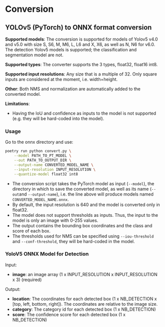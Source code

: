 # Conversion

## YOLOv5 (PyTorch) to ONNX format conversion

**Supported models**: The conversion is supported for models of Yolov5 v4.0 and v5.0 with size S, S6, M, M6, L, L6 and X, X6, as well as N, N6 for v6.0.
The detection Yolov5 models is supported; the classification and segmentation model are not.

**Supported types**: The converter supports the 3 types, float32, float16 int8.

**Supported input resolutions**: Any size that is a multiple of 32.
Only square inputs are considered at the moment, i.e. width=height.

**Other**: Both NMS and normalization are automatically added to the converted model.

**Limitations**:
- Having the IoU and confidence as inputs to the model is not supported (e.g. they will be hard-coded into the model).

### Usage
Go to the onnx directory and use:
```bash
poetry run python convert.py \
    --model PATH_TO_PT_MODEL \
    --out PATH_TO_OUTPUT_DIR \
    --output-name CONVERTED_MODEL_NAME \
    --input-resolution INPUT_RESOLUTION \
    --quantize-model float32 int8
```
- The conversion script takes the PyTorch model as input (`--model`), the directory in which to save the converted model, as well as its name (`--out`and `--output-name`), i.e. the line above will produce models named `CONVERTED_MODEL_NAME.onnx`.
- By default, the input resolution is 640 and the model is converted only in float32.
- The model does not support thresholds as inputs. Thus, the input to the model is only an image with 0-255 values.
- The output contains the bounding box coordinates and the class and score of each box.
- The thresholds used for NMS can be specified using `--iou-threshold` and `--conf-threshold`, they will be hard-coded in the model.

### YoloV5 ONNX Model for Detection

Input:

* **image**: an image array (1 x INPUT_RESOLUTION x INPUT_RESOLUTION x 3) (required)

Output:

* **location**: The coordinates for each detected box (1 x NB_DETECTION x [top, left, bottom, right]). The coordinates
  are relative to the image size.
* **category**:  The category id for each detected box (1 x NB_DETECTION)
* **score**: The confidence score for each detected box (1 x NB_DETECTION)